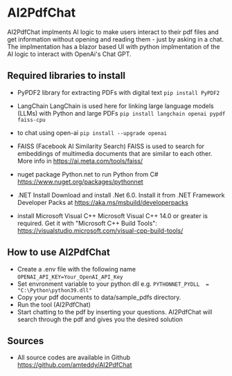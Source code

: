 # AI2PdfChat
AI2PdfChat implments AI logic to make users interact to their pdf files and get information without opening and reading them - just by asking in a chat. 
The implmentation has a blazor based UI with python implmentation of the AI logic to interact with OpenAi's Chat GPT. 

## Required libraries to install 
* PyPDF2 library for extracting PDFs with digital text
 ```pip install PyPDF2 ```

* LangChain
LangChain is used here for linking large language models (LLMs) with Python and large PDFs
 ```pip install langchain openai pypdf faiss-cpu ```

* to chat using open-ai
 ```pip install --upgrade openai ```

* FAISS (Facebook AI Similarity Search)
FAISS is used to search for embeddings of multimedia documents that are similar to each other.
More info in https://ai.meta.com/tools/faiss/

* nuget package Python.net to run Python from C#
https://www.nuget.org/packages/pythonnet

* .NET Install 
Download and install .Net 6.0. Install it from .NET Framework Developer Packs at https://aka.ms/msbuild/developerpacks

* install Microsoft Visual C++
Microsoft Visual C++ 14.0 or greater is required. Get it with "Microsoft C++ Build Tools": https://visualstudio.microsoft.com/visual-cpp-build-tools/

## How to use AI2PdfChat
- Create a .env file with the following name
     ```OPENAI_API_KEY=Your_OpenAI_API_Key ```
- Set envronment variable to your python dll e.g.
     ```PYTHONNET_PYDLL  = "C:\Python\python39.dll" ```
- Copy your pdf documents to data/sample_pdfs directory.
- Run the tool (AI2PdfChat)
- Start chatting to the pdf by inserting your questions. AI2PdfChat will search through the pdf and gives you the desired solution

## Sources
* All source codes are available in Github https://github.com/amteddy/AI2PdfChat
